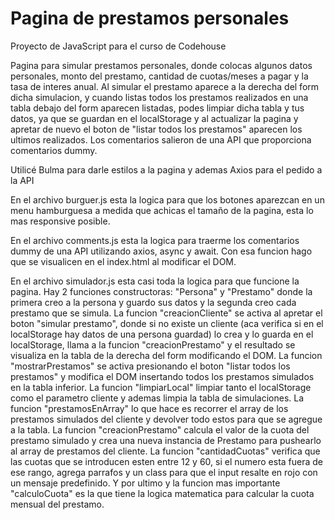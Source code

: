 # Pagina de prestamos personales

Proyecto de JavaScript para el curso de Codehouse

Pagina para simular prestamos personales, donde colocas algunos datos personales, monto del prestamo, cantidad de cuotas/meses a pagar y la tasa de interes anual. Al simular el prestamo aparece a la derecha del form dicha simulacion, y cuando listas todos los prestamos realizados en una tabla debajo del form aparecen listadas, podes limpiar dicha tabla y tus datos, ya que se guardan en el localStorage y al actualizar la pagina y apretar de nuevo el boton de "listar todos los prestamos" aparecen los ultimos realizados. Los comentarios salieron de una API que proporciona comentarios dummy.

Utilicé Bulma para darle estilos a la pagina y ademas Axios para el pedido a la API

En el archivo burguer.js esta la logica para que los botones aparezcan en un menu hamburguesa a medida que achicas el tamaño de la pagina, esta lo mas responsive posible.

En el archivo comments.js esta la logica para traerme los comentarios dummy de una API utilizando axios, async y await. Con esa funcion hago que se visualicen en el index.html al modificar el DOM.

En el archivo simulador.js esta casi toda la logica para que funcione la pagina. Hay 2 funciones constructoras: "Persona" y "Prestamo" donde la primera creo a la persona y guardo sus datos y la segunda creo cada prestamo que se simula. La funcion "creacionCliente" se activa al apretar el boton "simular prestamo", donde si no existe un cliente (aca verifica si en el localStorage hay datos de una persona guardad) lo crea y lo guarda en el localStorage, llama a la funcion "creacionPrestamo" y el resultado se visualiza en la tabla de la derecha del form modificando el DOM. La funcion "mostrarPrestamos" se activa presionando el boton "listar todos los prestamos" y modifica el DOM insertando todos los prestamos simulados en la tabla inferior. La funcion "limpiarLocal" limpiar tanto el localStorage como el parametro cliente y ademas limpia la tabla de simulaciones. La funcion "prestamosEnArray" lo que hace es recorrer el array de los prestamos simulados del cliente y devolver todo estos para que se agregue a la tabla. La funcion "creacionPrestamo" calcula el valor de la cuota del prestamo simulado y crea una nueva instancia de Prestamo para pushearlo al array de prestamos del cliente. La funcion "cantidadCuotas" verifica que las cuotas que se introducen esten entre 12 y 60, si el numero esta fuera de ese rango, agrega parrafos y un class para que el input resalte en rojo con un mensaje predefinido. Y por ultimo y la funcion mas importante "calculoCuota" es la que tiene la logica matematica para calcular la cuota mensual del prestamo.